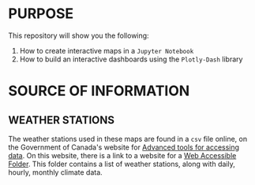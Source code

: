 # PURPOSE

This repository will show you the following:
1. How to create interactive maps in a `Jupyter Notebook`
2. How to build an interactive dashboards using the `Plotly-Dash` library

# SOURCE OF INFORMATION

## WEATHER STATIONS

The weather stations used in these maps are found in a `csv` file online, on the Government of Canada's website for [Advanced tools for accessing data](https://www.canada.ca/en/environment-climate-change/services/climate-change/canadian-centre-climate-services/display-download/advanced-tools.html).
On this website, there is a link to a website for a [Web Accessible Folder](https://dd.weather.gc.ca/climate/observations/). This folder contains a list of weather stations, along with daily, hourly, monthly climate data.

